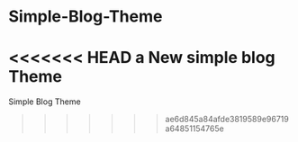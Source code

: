 Simple-Blog-Theme
=================

<<<<<<< HEAD
a New simple blog Theme
=======
Simple Blog Theme
>>>>>>> ae6d845a84afde3819589e96719a64851154765e
